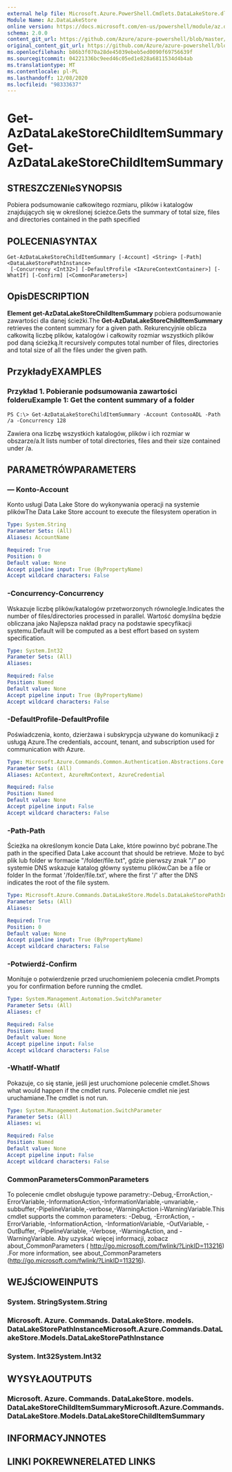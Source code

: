```yaml
---
external help file: Microsoft.Azure.PowerShell.Cmdlets.DataLakeStore.dll-Help.xml
Module Name: Az.DataLakeStore
online version: https://docs.microsoft.com/en-us/powershell/module/az.datalakestore/get-azdatalakestorechilditemsummary
schema: 2.0.0
content_git_url: https://github.com/Azure/azure-powershell/blob/master/src/DataLakeStore/DataLakeStore/help/Get-AzDataLakeStoreChildItemSummary.md
original_content_git_url: https://github.com/Azure/azure-powershell/blob/master/src/DataLakeStore/DataLakeStore/help/Get-AzDataLakeStoreChildItemSummary.md
ms.openlocfilehash: b86b3f070a28de45039ebeb5ed0090f69756639f
ms.sourcegitcommit: 04221336bc9eed46c05ed1e828a6811534d4b4ab
ms.translationtype: MT
ms.contentlocale: pl-PL
ms.lasthandoff: 12/08/2020
ms.locfileid: "98333637"
---
```

# <span data-ttu-id="3c857-101">Get-AzDataLakeStoreChildItemSummary</span><span class="sxs-lookup"><span data-stu-id="3c857-101">Get-AzDataLakeStoreChildItemSummary</span></span>

## <span data-ttu-id="3c857-102">STRESZCZENIe</span><span class="sxs-lookup"><span data-stu-id="3c857-102">SYNOPSIS</span></span>
<span data-ttu-id="3c857-103">Pobiera podsumowanie całkowitego rozmiaru, plików i katalogów znajdujących się w określonej ścieżce.</span><span class="sxs-lookup"><span data-stu-id="3c857-103">Gets the summary of total size, files and directories contained in the path specified</span></span>

## <span data-ttu-id="3c857-104">POLECENIA</span><span class="sxs-lookup"><span data-stu-id="3c857-104">SYNTAX</span></span>

```
Get-AzDataLakeStoreChildItemSummary [-Account] <String> [-Path] <DataLakeStorePathInstance>
 [-Concurrency <Int32>] [-DefaultProfile <IAzureContextContainer>] [-WhatIf] [-Confirm] [<CommonParameters>]
```

## <span data-ttu-id="3c857-105">Opis</span><span class="sxs-lookup"><span data-stu-id="3c857-105">DESCRIPTION</span></span>
<span data-ttu-id="3c857-106">**Element get-AzDataLakeStoreChildItemSummary** pobiera podsumowanie zawartości dla danej ścieżki.</span><span class="sxs-lookup"><span data-stu-id="3c857-106">The **Get-AzDataLakeStoreChildItemSummary** retrieves the content summary for a given path.</span></span> <span data-ttu-id="3c857-107">Rekurencyjnie oblicza całkowitą liczbę plików, katalogów i całkowity rozmiar wszystkich plików pod daną ścieżką.</span><span class="sxs-lookup"><span data-stu-id="3c857-107">It recursively computes total number of files, directories and total size of all the files under the given path.</span></span>

## <span data-ttu-id="3c857-108">Przykłady</span><span class="sxs-lookup"><span data-stu-id="3c857-108">EXAMPLES</span></span>

### <span data-ttu-id="3c857-109">Przykład 1. Pobieranie podsumowania zawartości folderu</span><span class="sxs-lookup"><span data-stu-id="3c857-109">Example 1: Get the content summary of a folder</span></span>
```
PS C:\> Get-AzDataLakeStoreChildItemSummary -Account ContosoADL -Path /a -Concurrency 128
```

<span data-ttu-id="3c857-110">Zawiera ona liczbę wszystkich katalogów, plików i ich rozmiar w obszarze/a.</span><span class="sxs-lookup"><span data-stu-id="3c857-110">It lists number of total directories, files and their size contained under /a.</span></span>

## <span data-ttu-id="3c857-111">PARAMETRÓW</span><span class="sxs-lookup"><span data-stu-id="3c857-111">PARAMETERS</span></span>

### <span data-ttu-id="3c857-112">— Konto</span><span class="sxs-lookup"><span data-stu-id="3c857-112">-Account</span></span>
<span data-ttu-id="3c857-113">Konto usługi Data Lake Store do wykonywania operacji na systemie plików</span><span class="sxs-lookup"><span data-stu-id="3c857-113">The Data Lake Store account to execute the filesystem operation in</span></span>

```yaml
Type: System.String
Parameter Sets: (All)
Aliases: AccountName

Required: True
Position: 0
Default value: None
Accept pipeline input: True (ByPropertyName)
Accept wildcard characters: False
```

### <span data-ttu-id="3c857-114">-Concurrency</span><span class="sxs-lookup"><span data-stu-id="3c857-114">-Concurrency</span></span>
<span data-ttu-id="3c857-115">Wskazuje liczbę plików/katalogów przetworzonych równolegle.</span><span class="sxs-lookup"><span data-stu-id="3c857-115">Indicates the number of files/directories processed in parallel.</span></span>
<span data-ttu-id="3c857-116">Wartość domyślna będzie obliczana jako Najlepsza nakład pracy na podstawie specyfikacji systemu.</span><span class="sxs-lookup"><span data-stu-id="3c857-116">Default will be computed as a best effort based on system specification.</span></span>

```yaml
Type: System.Int32
Parameter Sets: (All)
Aliases:

Required: False
Position: Named
Default value: None
Accept pipeline input: True (ByPropertyName)
Accept wildcard characters: False
```

### <span data-ttu-id="3c857-117">-DefaultProfile</span><span class="sxs-lookup"><span data-stu-id="3c857-117">-DefaultProfile</span></span>
<span data-ttu-id="3c857-118">Poświadczenia, konto, dzierżawa i subskrypcja używane do komunikacji z usługą Azure.</span><span class="sxs-lookup"><span data-stu-id="3c857-118">The credentials, account, tenant, and subscription used for communication with Azure.</span></span>

```yaml
Type: Microsoft.Azure.Commands.Common.Authentication.Abstractions.Core.IAzureContextContainer
Parameter Sets: (All)
Aliases: AzContext, AzureRmContext, AzureCredential

Required: False
Position: Named
Default value: None
Accept pipeline input: False
Accept wildcard characters: False
```

### <span data-ttu-id="3c857-119">-Path</span><span class="sxs-lookup"><span data-stu-id="3c857-119">-Path</span></span>
<span data-ttu-id="3c857-120">Ścieżka na określonym koncie Data Lake, które powinno być pobrane.</span><span class="sxs-lookup"><span data-stu-id="3c857-120">The path in the specified Data Lake account that should be retrieve.</span></span>
<span data-ttu-id="3c857-121">Może to być plik lub folder w formacie "/folder/file.txt", gdzie pierwszy znak "/" po systemie DNS wskazuje katalog główny systemu plików.</span><span class="sxs-lookup"><span data-stu-id="3c857-121">Can be a file or folder In the format '/folder/file.txt', where the first '/' after the DNS indicates the root of the file system.</span></span>

```yaml
Type: Microsoft.Azure.Commands.DataLakeStore.Models.DataLakeStorePathInstance
Parameter Sets: (All)
Aliases:

Required: True
Position: 0
Default value: None
Accept pipeline input: True (ByPropertyName)
Accept wildcard characters: False
```

### <span data-ttu-id="3c857-122">-Potwierdź</span><span class="sxs-lookup"><span data-stu-id="3c857-122">-Confirm</span></span>
<span data-ttu-id="3c857-123">Monituje o potwierdzenie przed uruchomieniem polecenia cmdlet.</span><span class="sxs-lookup"><span data-stu-id="3c857-123">Prompts you for confirmation before running the cmdlet.</span></span>

```yaml
Type: System.Management.Automation.SwitchParameter
Parameter Sets: (All)
Aliases: cf

Required: False
Position: Named
Default value: None
Accept pipeline input: False
Accept wildcard characters: False
```

### <span data-ttu-id="3c857-124">-WhatIf</span><span class="sxs-lookup"><span data-stu-id="3c857-124">-WhatIf</span></span>
<span data-ttu-id="3c857-125">Pokazuje, co się stanie, jeśli jest uruchomione polecenie cmdlet.</span><span class="sxs-lookup"><span data-stu-id="3c857-125">Shows what would happen if the cmdlet runs.</span></span>
<span data-ttu-id="3c857-126">Polecenie cmdlet nie jest uruchamiane.</span><span class="sxs-lookup"><span data-stu-id="3c857-126">The cmdlet is not run.</span></span>

```yaml
Type: System.Management.Automation.SwitchParameter
Parameter Sets: (All)
Aliases: wi

Required: False
Position: Named
Default value: None
Accept pipeline input: False
Accept wildcard characters: False
```

### <span data-ttu-id="3c857-127">CommonParameters</span><span class="sxs-lookup"><span data-stu-id="3c857-127">CommonParameters</span></span>
<span data-ttu-id="3c857-128">To polecenie cmdlet obsługuje typowe parametry:-Debug,-ErrorAction,-ErrorVariable,-InformationAction,-InformationVariable,-unvariable,-subbuffer,-PipelineVariable,-verbose,-WarningAction i-WarningVariable.</span><span class="sxs-lookup"><span data-stu-id="3c857-128">This cmdlet supports the common parameters: -Debug, -ErrorAction, -ErrorVariable, -InformationAction, -InformationVariable, -OutVariable, -OutBuffer, -PipelineVariable, -Verbose, -WarningAction, and -WarningVariable.</span></span> <span data-ttu-id="3c857-129">Aby uzyskać więcej informacji, zobacz about_CommonParameters ( http://go.microsoft.com/fwlink/?LinkID=113216) .</span><span class="sxs-lookup"><span data-stu-id="3c857-129">For more information, see about_CommonParameters (http://go.microsoft.com/fwlink/?LinkID=113216).</span></span>

## <span data-ttu-id="3c857-130">WEJŚCIOWE</span><span class="sxs-lookup"><span data-stu-id="3c857-130">INPUTS</span></span>

### <span data-ttu-id="3c857-131">System. String</span><span class="sxs-lookup"><span data-stu-id="3c857-131">System.String</span></span>

### <span data-ttu-id="3c857-132">Microsoft. Azure. Commands. DataLakeStore. models. DataLakeStorePathInstance</span><span class="sxs-lookup"><span data-stu-id="3c857-132">Microsoft.Azure.Commands.DataLakeStore.Models.DataLakeStorePathInstance</span></span>

### <span data-ttu-id="3c857-133">System. Int32</span><span class="sxs-lookup"><span data-stu-id="3c857-133">System.Int32</span></span>

## <span data-ttu-id="3c857-134">WYSYŁA</span><span class="sxs-lookup"><span data-stu-id="3c857-134">OUTPUTS</span></span>

### <span data-ttu-id="3c857-135">Microsoft. Azure. Commands. DataLakeStore. models. DataLakeStoreChildItemSummary</span><span class="sxs-lookup"><span data-stu-id="3c857-135">Microsoft.Azure.Commands.DataLakeStore.Models.DataLakeStoreChildItemSummary</span></span>

## <span data-ttu-id="3c857-136">INFORMACYJN</span><span class="sxs-lookup"><span data-stu-id="3c857-136">NOTES</span></span>

## <span data-ttu-id="3c857-137">LINKI POKREWNE</span><span class="sxs-lookup"><span data-stu-id="3c857-137">RELATED LINKS</span></span>
